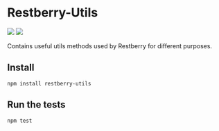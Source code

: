 Restberry-Utils
===============

[![](https://img.shields.io/npm/v/restberry-utils.svg)](https://www.npmjs.com/package/restberry-utils) [![](https://img.shields.io/npm/dm/restberry-utils.svg)](https://www.npmjs.com/package/restberry-utils)

Contains useful utils methods used by Restberry for different purposes.

## Install

```
npm install restberry-utils
```

## Run the tests

```
npm test
```
